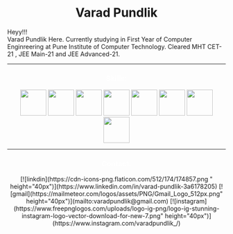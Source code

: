 <h1 align="center">Varad Pundlik</h1>
<div class="container">
<p id="content" style="order: 1;">Heyy!!!<br>
    Varad Pundlik Here. Currently studying in First Year of Computer Enginreering at Pune Institute of Computer Technology.
    Cleared MHT CET-21 , JEE Main-21 and JEE Advanced-21.
<br>
</p>
</div>
<hr>
<h3 style="color: white;" align="center">Skills:</h3>
<div align="center">
<img src="https://upload.wikimedia.org/wikipedia/commons/thumb/1/18/ISO_C%2B%2B_Logo.svg/1822px-ISO_C%2B%2B_Logo.svg.png" height="60px"/>
<img src="https://upload.wikimedia.org/wikipedia/commons/thumb/c/c3/Python-logo-notext.svg/1024px-Python-logo-notext.svg.png" height="60px"/>
<img src="https://upload.wikimedia.org/wikipedia/commons/thumb/6/61/HTML5_logo_and_wordmark.svg/512px-HTML5_logo_and_wordmark.svg.png" height="60px"/>
<img src="https://upload.wikimedia.org/wikipedia/commons/thumb/d/d5/CSS3_logo_and_wordmark.svg/1452px-CSS3_logo_and_wordmark.svg.png" height="60px"/>
<img src="https://iconape.com/wp-content/files/yb/61798/svg/flutter-logo.svg" height="60px"/>
<img src="https://git-scm.com/images/logos/downloads/Git-Icon-White.png" height="60px"/>
<img src="https://cdn-icons-png.flaticon.com/512/25/25231.png" height="60px"/>
<img src="https://upload.wikimedia.org/wikipedia/commons/0/01/Windows_Terminal_Logo_256x256.png" height="60px"/>
</div>
<hr>
<h3 style="color: white;" align="center">Contact:</h3>
<div align="center">   
[![linkdin](https://cdn-icons-png.flaticon.com/512/174/174857.png " height="40px")](https://www.linkedin.com/in/varad-pundlik-3a6178205)
[![gmail](https://mailmeteor.com/logos/assets/PNG/Gmail_Logo_512px.png" height="40px")](mailto:varadpundlik@gmail.com)
[![instagram](https://www.freepnglogos.com/uploads/logo-ig-png/logo-ig-stunning-instagram-logo-vector-download-for-new-7.png" height="40px")](https://www.instagram.com/varadpundlik_/)
</div>
